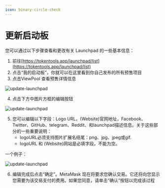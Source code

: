 ```yaml
---
icon: binary-circle-check
---
```


# 更新启动板

您可以通过以下步骤查看和更改有关 Launchpad 的一些基本信息：

1. 前往[https://tokentools.app/launchpad/list](https://tokentools.app/launchpad/list)
2. 点击“我的启动板”，你就可以在这里看到你自己发布的所有预售项目
3. 点击ViewPool 查看预售详情信息

![update-launchpad](../.gitbook/assets/launchpad/Snipaste_2022-05-08_13-58-08.png)


4. 点击下方中图片方框的编辑按钮

![update-launchpad](../.gitbook/assets/launchpad/Snipaste_2022-05-08_14-03-42.png)

5. 您可以编辑以下字段：Logo URL，(Website)官网地址，Facebook、Twitter、GitHub、telegram、Reddit、和launchpad描述信息。关于这些部分的一些重要说明：
	- logoURL必须支持图片扩展名结尾：png、jpg、jpeg或gif. 
	- logoURL 和 (Website)网站是必填字段，不能为空。

一个例子：

![update-launchpad](../.gitbook/assets/launchpad/Snipaste_2022-05-08_14-11-02.png)


6. 编辑完成后点击“确定”。MetaMask 现在将要求您确认交易。它还将向您显示您需要为该交易支付的费用。如果您同意，请单击“确认”按钮以完成该过程